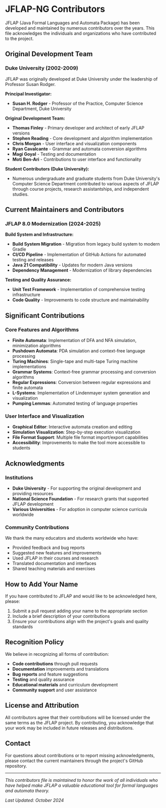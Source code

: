 # JFLAP-NG Contributors

JFLAP (Java Formal Languages and Automata Package) has been developed and maintained by numerous contributors over the years. This file acknowledges the individuals and organizations who have contributed to the project.

## Original Development Team

### Duke University (2002-2009)

JFLAP was originally developed at Duke University under the leadership of Professor Susan Rodger.

**Principal Investigator:**
- **Susan H. Rodger** - Professor of the Practice, Computer Science Department, Duke University

**Original Development Team:**
- **Thomas Finley** - Primary developer and architect of early JFLAP versions
- **Stephen Reading** - Core development and algorithm implementation
- **Chris Morgan** - User interface and visualization components
- **Ryan Cavalcante** - Grammar and automata conversion algorithms
- **Magi Goyal** - Testing and documentation
- **Moti Ben-Ari** - Contributions to user interface and functionality

**Student Contributors (Duke University):**
- Numerous undergraduate and graduate students from Duke University's Computer Science Department contributed to various aspects of JFLAP through course projects, research assistantships, and independent studies.

## Current Maintainers and Contributors

### JFLAP 8.0 Modernization (2024-2025)

**Build System and Infrastructure:**
- **Build System Migration** - Migration from legacy build system to modern Gradle
- **CI/CD Pipeline** - Implementation of GitHub Actions for automated testing and releases
- **Java 21 Compatibility** - Updates for modern Java versions
- **Dependency Management** - Modernization of library dependencies

**Testing and Quality Assurance:**
- **Unit Test Framework** - Implementation of comprehensive testing infrastructure
- **Code Quality** - Improvements to code structure and maintainability

## Significant Contributions

### Core Features and Algorithms

- **Finite Automata**: Implementation of DFA and NFA simulation, minimization algorithms
- **Pushdown Automata**: PDA simulation and context-free language processing
- **Turing Machines**: Single-tape and multi-tape Turing machine implementations
- **Grammar Systems**: Context-free grammar processing and conversion algorithms
- **Regular Expressions**: Conversion between regular expressions and finite automata
- **L-Systems**: Implementation of Lindenmayer system generation and visualization
- **Pumping Lemmas**: Automated testing of language properties

### User Interface and Visualization

- **Graphical Editor**: Interactive automata creation and editing
- **Simulation Visualization**: Step-by-step execution visualization
- **File Format Support**: Multiple file format import/export capabilities
- **Accessibility**: Improvements to make the tool more accessible to students

## Acknowledgments

### Institutions

- **Duke University** - For supporting the original development and providing resources
- **National Science Foundation** - For research grants that supported JFLAP development
- **Various Universities** - For adoption in computer science curricula worldwide

### Community Contributions

We thank the many educators and students worldwide who have:
- Provided feedback and bug reports
- Suggested new features and improvements
- Used JFLAP in their courses and research
- Translated documentation and interfaces
- Shared teaching materials and exercises

## How to Add Your Name

If you have contributed to JFLAP and would like to be acknowledged here, please:

1. Submit a pull request adding your name to the appropriate section
2. Include a brief description of your contributions
3. Ensure your contributions align with the project's goals and quality standards

## Recognition Policy

We believe in recognizing all forms of contribution:
- **Code contributions** through pull requests
- **Documentation** improvements and translations
- **Bug reports** and feature suggestions
- **Testing** and quality assurance
- **Educational materials** and curriculum development
- **Community support** and user assistance

## License and Attribution

All contributors agree that their contributions will be licensed under the same terms as the JFLAP project. By contributing, you acknowledge that your work may be included in future releases and distributions.

## Contact

For questions about contributions or to report missing acknowledgments, please contact the current maintainers through the project's GitHub repository.

---

*This contributors file is maintained to honor the work of all individuals who have helped make JFLAP a valuable educational tool for formal languages and automata theory.*

*Last Updated: October 2024*

